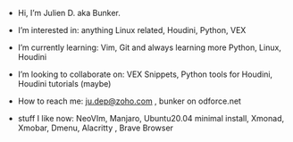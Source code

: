 - Hi, I’m Julien D. aka Bunker.
- I’m interested in: anything Linux related, Houdini, Python, VEX
- I’m currently learning: Vim, Git and always learning more Python, Linux, Houdini
- I’m looking to collaborate on: VEX Snippets, Python tools for Houdini, Houdini tutorials (maybe)
- How to reach me: ju.dep@zoho.com , bunker on odforce.net

- stuff I like now: NeoVIm, Manjaro, Ubuntu20.04 minimal install, Xmonad, Xmobar, Dmenu, Alacritty , Brave Browser
<!---
jdvfx/jdvfx is a ✨ special ✨ repository because its `README.md` (this file) appears on your GitHub profile.
You can click the Preview link to take a look at your changes.
--->
